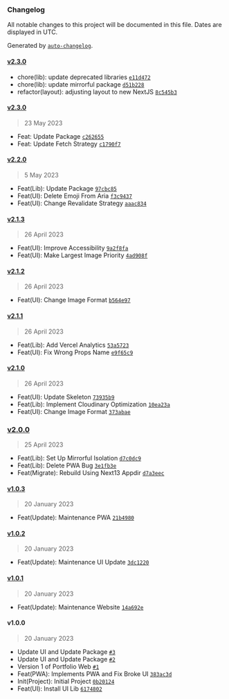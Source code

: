 ### Changelog

All notable changes to this project will be documented in this file. Dates are displayed in UTC.

Generated by [`auto-changelog`](https://github.com/CookPete/auto-changelog).

#### [v2.3.0](https://github.com/Ikram-Maulana/simple-portfolio/compare/v2.3.0...v2.3.0)

- chore(lib): update deprecated libraries [`e11d472`](https://github.com/Ikram-Maulana/simple-portfolio/commit/e11d472beeaac56e60940f0b88bccb71b51ef6a8)
- chore(lib): update mirrorful package [`d51b228`](https://github.com/Ikram-Maulana/simple-portfolio/commit/d51b228bab03fdad69af90e90b68cb30465a7e1f)
- refactor(layout): adjusting layout to new NextJS [`8c545b3`](https://github.com/Ikram-Maulana/simple-portfolio/commit/8c545b34ca6847761e5c8c30724b0ac451f5a8b6)

#### [v2.3.0](https://github.com/Ikram-Maulana/simple-portfolio/compare/v2.2.0...v2.3.0)

> 23 May 2023

- Feat: Update Package [`c262655`](https://github.com/Ikram-Maulana/simple-portfolio/commit/c262655f558a62f692f87b70e080a5fa1b1908a1)
- Feat: Update Fetch Strategy [`c1790f7`](https://github.com/Ikram-Maulana/simple-portfolio/commit/c1790f74bff0742ffb64c05e51e540c7be1c159d)

#### [v2.2.0](https://github.com/Ikram-Maulana/simple-portfolio/compare/v2.1.3...v2.2.0)

> 5 May 2023

- Feat(Lib): Update Package [`97cbc85`](https://github.com/Ikram-Maulana/simple-portfolio/commit/97cbc8501bee3bec203d7bdd4dab453215ecceaa)
- Feat(UI): Delete Emoji From Aria [`f3c9437`](https://github.com/Ikram-Maulana/simple-portfolio/commit/f3c94375d3093e8bf4c996d220039b6c4e8abe74)
- Feat(UI): Change Revalidate Strategy [`aaac834`](https://github.com/Ikram-Maulana/simple-portfolio/commit/aaac834e898d6ee2554b164b1360020853a1fd27)

#### [v2.1.3](https://github.com/Ikram-Maulana/simple-portfolio/compare/v2.1.2...v2.1.3)

> 26 April 2023

- Feat(UI): Improve Accessibility [`9a2f8fa`](https://github.com/Ikram-Maulana/simple-portfolio/commit/9a2f8fa13a1201aa93aca39bd544eacc0559c98f)
- Feat(UI): Make Largest Image Priority [`4ad908f`](https://github.com/Ikram-Maulana/simple-portfolio/commit/4ad908faf95c8ac4b5055bf9518ae37285c031a4)

#### [v2.1.2](https://github.com/Ikram-Maulana/simple-portfolio/compare/v2.1.1...v2.1.2)

> 26 April 2023

- Feat(UI): Change Image Format [`b564e97`](https://github.com/Ikram-Maulana/simple-portfolio/commit/b564e97d07b1f171cc9be7a947103bfc92badd72)

#### [v2.1.1](https://github.com/Ikram-Maulana/simple-portfolio/compare/v2.1.0...v2.1.1)

> 26 April 2023

- Feat(Lib): Add Vercel Analytics [`53a5723`](https://github.com/Ikram-Maulana/simple-portfolio/commit/53a5723d3121ba2479485542b9694f19a25b3512)
- Feat(UI): Fix Wrong Props Name [`e9f65c9`](https://github.com/Ikram-Maulana/simple-portfolio/commit/e9f65c9233c6d1e336c993b340499239a2e51b77)

#### [v2.1.0](https://github.com/Ikram-Maulana/simple-portfolio/compare/v2.0.0...v2.1.0)

> 26 April 2023

- Feat(UI): Update Skeleton [`73935b9`](https://github.com/Ikram-Maulana/simple-portfolio/commit/73935b9131bc039b2a66ed256eda856283f5bc8e)
- Feat(Lib): Implement Cloudinary Optimization [`10ea23a`](https://github.com/Ikram-Maulana/simple-portfolio/commit/10ea23ad6908e2c4228211f2b8a4fe40e8ad3307)
- Feat(UI): Change Image Format [`373abae`](https://github.com/Ikram-Maulana/simple-portfolio/commit/373abae6bef48520200a7037868af3f116ab7a34)

### [v2.0.0](https://github.com/Ikram-Maulana/simple-portfolio/compare/v1.0.3...v2.0.0)

> 25 April 2023

- Feat(Lib): Set Up Mirrorful Isolation [`d7c0dc9`](https://github.com/Ikram-Maulana/simple-portfolio/commit/d7c0dc9afaacaa404d5dc11a319b677d51d3bc1c)
- Feat(Lib): Delete PWA Bug [`3e1fb3e`](https://github.com/Ikram-Maulana/simple-portfolio/commit/3e1fb3ea2393302787ae84b802db9ffa3fe1cfe6)
- Feat(Migrate): Rebuild Using Next13 Appdir [`d7a3eec`](https://github.com/Ikram-Maulana/simple-portfolio/commit/d7a3eec5d884e1256f6b008b4e4c3832bed3f943)

#### [v1.0.3](https://github.com/Ikram-Maulana/simple-portfolio/compare/v1.0.2...v1.0.3)

> 20 January 2023

- Feat(Update): Maintenance PWA [`21b4980`](https://github.com/Ikram-Maulana/simple-portfolio/commit/21b49803c090e3f2b805cccbd176dc7c568f7d2b)

#### [v1.0.2](https://github.com/Ikram-Maulana/simple-portfolio/compare/v1.0.1...v1.0.2)

> 20 January 2023

- Feat(Update): Maintenance UI Update [`3dc1220`](https://github.com/Ikram-Maulana/simple-portfolio/commit/3dc12200004458436d7016ddbc68767414171e0f)

#### [v1.0.1](https://github.com/Ikram-Maulana/simple-portfolio/compare/v1.0.0...v1.0.1)

> 20 January 2023

- Feat(Update): Maintenance Website [`14a692e`](https://github.com/Ikram-Maulana/simple-portfolio/commit/14a692ef862131e64e3bccf5634bb8509b403a67)

#### v1.0.0

> 20 January 2023

- Update UI and Update Package [`#3`](https://github.com/Ikram-Maulana/simple-portfolio/pull/3)
- Update UI and Update Package [`#2`](https://github.com/Ikram-Maulana/simple-portfolio/pull/2)
- Version 1 of Portfolio Web [`#1`](https://github.com/Ikram-Maulana/simple-portfolio/pull/1)
- Feat(PWA): Implements PWA and Fix Broke UI [`383ac3d`](https://github.com/Ikram-Maulana/simple-portfolio/commit/383ac3d75ea3967afb16f5426da6f25b32a2e797)
- Init(Project): Initial Project [`0b20124`](https://github.com/Ikram-Maulana/simple-portfolio/commit/0b201242e8a6a7e72bd41527b9019d1041e331f3)
- Feat(UI): Install UI Lib [`6174802`](https://github.com/Ikram-Maulana/simple-portfolio/commit/617480245208b32ede80c79fb5b47bb1af71cfef)
